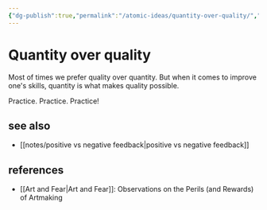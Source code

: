 ```yaml
---
{"dg-publish":true,"permalink":"/atomic-ideas/quantity-over-quality/","dgHomeLink":true,"dgPassFrontmatter":false,"dgShowBacklinks":true,"dgShowLocalGraph":true}
---
```


# Quantity over quality

Most of times we prefer quality over quantity. But when it comes to improve one's skills, quantity is what makes quality possible.

Practice. Practice. Practice!


## see also

- [[notes/positive vs negative feedback|positive vs negative feedback]]


## references

- [[Art and Fear|Art and Fear]]: Observations on the Perils (and Rewards) of Artmaking